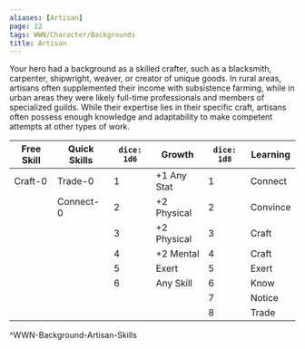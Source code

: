 ```yaml
---
aliases: [Artisan]
page: 12
tags: WWN/Character/Backgrounds
title: Artisan
---
```


Your hero had a background as a skilled crafter, such as a blacksmith, carpenter, shipwright, weaver, or creator of unique goods. In rural areas, artisans often supplemented their income with subsistence farming, while in urban areas they were likely full-time professionals and members of specialized guilds. While their expertise lies in their specific craft, artisans often possess enough knowledge and adaptability to make competent attempts at other types of work.

| Free Skill | Quick Skills | `dice: 1d6` | Growth      | `dice: 1d8` | Learning |
|------------|--------------|-------------|-------------|-------------|----------|
| Craft-0    | Trade-0      | 1           | +1 Any Stat | 1           | Connect  |
|            | Connect-0    | 2           | +2 Physical | 2           | Convince |
|            |              | 3           | +2 Physical | 3           | Craft    |
|            |              | 4           | +2 Mental   | 4           | Craft    |
|            |              | 5           | Exert       | 5           | Exert    |
|            |              | 6           | Any Skill   | 6           | Know     |
|            |              |             |             | 7           | Notice   |
|            |              |             |             | 8           | Trade    |
^WWN-Background-Artisan-Skills
